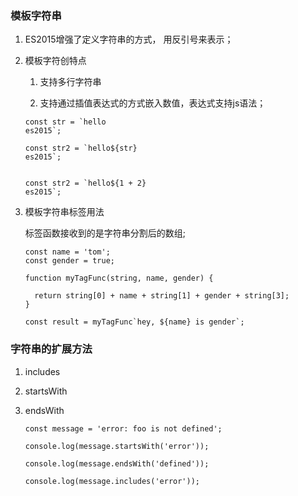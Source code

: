 ### 模板字符串

1. ES2015增强了定义字符串的方式， 用反引号来表示；

2. 模板字符创特点

    1. 支持多行字符串

    2. 支持通过插值表达式的方式嵌入数值，表达式支持js语法；

    ```
    const str = `hello
    es2015`;

    const str2 = `hello${str}
    es2015`;


    const str2 = `hello${1 + 2}
    es2015`;

    ```
3. 模板字符串标签用法

    标签函数接收到的是字符串分割后的数组;

    ```
    const name = 'tom';
    const gender = true;

    function myTagFunc(string, name, gender) {

      return string[0] + name + string[1] + gender + string[3];
    }

    const result = myTagFunc`hey, ${name} is gender`;
    ```

### 字符串的扩展方法

1. includes

2. startsWith

3. endsWith

    ```
    const message = 'error: foo is not defined';

    console.log(message.startsWith('error'));

    console.log(message.endsWith('defined'));

    console.log(message.includes('error'));

    ```

